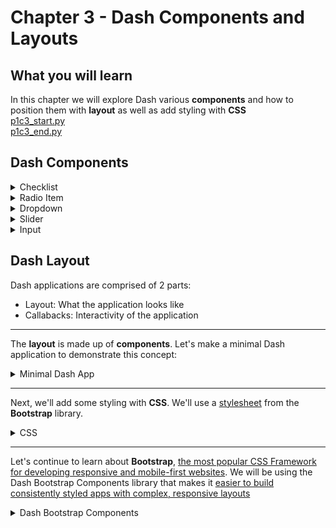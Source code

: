 # Chapter 3 - Dash Components and Layouts
## What you will learn

In this chapter we will explore Dash various **components** and how to position them with **layout** as well as add styling with **CSS**\
[p1c3_start.py](../assets/p1c2/p1c2_end.py)\
[p1c3_end.py](../assets/p1c3/p1c3_end.py)


## Dash Components
<details>
  <summary>Checklist</summary>
  
**Add gif of checklist function**
  
```python
# Import required Python libraries
from dash import Dash, html, dcc
import dash_bootstrap_components as dbc

# Create the Dash app object
app = Dash(__name__)

# Create app components
button = html.Button("Button 1", id="button")
checklist = dcc.Checklist(['New York City', 'Montréal', 'San Francisco'])

# Add components to app layout
app.layout = dbc.Container([
                button,
                checklist,
])

# Launch app
if __name__ == '__main__':
    app.run_server()
```
**Insert picture of checklist and button together**
  
</details>


<details>
  <summary>Radio Item</summary>
  
**Add gif of radio item function**

```python
# Import required Python libraries
from dash import Dash, html, dcc
import dash_bootstrap_components as dbc

# Create the Dash app object
app = Dash(__name__)

# Create app components
button = html.Button("Button 1", id="button")
checklist = dcc.Checklist(['New York City', 'Montréal', 'San Francisco'])
radio = dcc.RadioItems(['New York City', 'Montréal', 'San Francisco'])

# Add components to app layout
app.layout = dbc.Container([
                button,
                checklist,
                radio
])

# Launch app
if __name__ == '__main__':
    app.run_server()
```
  
  
</details>

<details>
  <summary>Dropdown</summary>
  
**Add gif of dropdown function**
  
```python
# Import required Python libraries
from dash import Dash, html, dcc
import dash_bootstrap_components as dbc

# Create the Dash app object
app = Dash(__name__)

# Create app components
button = html.Button("Button 1", id="button")
checklist = dcc.Checklist(['New York City', 'Montréal', 'San Francisco'])
radio = dcc.RadioItems(['New York City', 'Montréal', 'San Francisco'])
dropdown = dcc.Dropdown(['NYC', 'MTL', 'SF'])

# Add components to app layout
app.layout = dbc.Container([
                button,
                checklist,
                radio,
                dropdown,
])

# Launch app
if __name__ == '__main__':
    app.run_server()
```
  
</details>

<details>
  <summary>Slider</summary>
  
**Add gif of slider function**

```python
# Import required Python libraries
from dash import Dash, html, dcc
import dash_bootstrap_components as dbc

# Create the Dash app object
app = Dash(__name__)

# Create app components
button = html.Button("Button 1", id="button")
checklist = dcc.Checklist(['New York City', 'Montréal', 'San Francisco'])
radio = dcc.RadioItems(['New York City', 'Montréal', 'San Francisco'])
dropdown = dcc.Dropdown(['NYC', 'MTL', 'SF'])
slider = dcc.Slider(0, 20)

# Add components to app layout
app.layout = dbc.Container([
                button,
                checklist,
                radio,
                dropdown,
                slider
])

# Launch app
if __name__ == '__main__':
    app.run_server()
```

</details>

<details>
  <summary>Input</summary>
  
**Add gif of input function**

```python
# Import required Python libraries
from dash import Dash, html, dcc
import dash_bootstrap_components as dbc

# Create the Dash app object
app = Dash(__name__)

# Create app components
button = html.Button("Button 1", id="button")
checklist = dcc.Checklist(['New York City', 'Montréal', 'San Francisco'])
radio = dcc.RadioItems(['New York City', 'Montréal', 'San Francisco'])
dropdown = dcc.Dropdown(['NYC', 'MTL', 'SF'])
slider = dcc.Slider(0, 20)
input_ = dcc.Input("Enter a value")

# Add components to app layout
app.layout = dbc.Container([
                button,
                checklist,
                radio
                dropdown,
                slider,
                input_
])

# Launch app
if __name__ == '__main__':
    app.run_server()
```
  
</details>



## Dash Layout
Dash applications are comprised of 2 parts:
- Layout: What the application looks like
- Callabacks: Interactivity of the application

***
The **layout** is made up of **components**.  Let's make a minimal Dash application to demonstrate this concept:
<details>
  <summary>Minimal Dash App</summary>
  
Create **app_3_1.py** in the `tutorial/part1` directory:

![Make app_3_1.py](../assets/p1_c3/make_app_3_1.png)

Copy/paste the minimal Dash app code:  
```python
# Import Python libraries
from dash import Dash, html 

# Create a Dash application
app = Dash()
# Create the layout of the app
app.layout = html.Div("This is a HTML Div component")
# Run the app
app.run_server()
```

Now **Run/Debug** the code:
![Running minimal Dash app](../assets/p1_c3/run_minimal.png)


Open a web browser, enter http://127.0.0.1:8050/ in the address bar, and you should see our minimal application:
![Display minimal Dash app](../assets/p1_c3/display_minimal.png)
</details>

***

Next, we'll add some styling with **CSS**.   We'll use a [stylesheet](https://www.w3schools.com/css/css_intro.asp) from the **Bootstrap** library.  
<details>
  <summary>CSS</summary>

Create **app_3_2.py** in the `tutorial/part1` directory:

![Make app_3_2.py](../assets/p1_c3/make_app_3_2.png)

Copy/paste the minimal Dash + CSS app code:  
```python
# Import Python libraries
from dash import Dash, html 
import dash_bootstrap_components as dbc

# Create a Dash application, pass in a stylesheet from Bootstrap
app = Dash( external_stylesheets=[dbc.themes.BOOTSTRAP] )
# Create the layout of the app
app.layout = html.Div("This is a HTML Div component with Bootstrap CSS theme", className="m-5")
# Run the app
app.run_server()
```

Run the code, open a web browser, enter http://127.0.0.1:8050/ in the address bar, and you should see our minimal application with a slightly different style this time:

![Display minimal Dash app](../assets/p1_c3/display_3_2.png)
vs
![no CSS comparison](../assets/p1_c3/display_minimal.png)

</details>

***

Let's continue to learn about **Bootstrap**, [the most popular CSS Framework for developing responsive and mobile-first websites](https://www.w3schools.com/whatis/whatis_bootstrap.asp).  We will be using the Dash Bootstrap Components library that makes it [easier to build consistently styled apps with complex, responsive layouts](https://dash-bootstrap-components.opensource.faculty.ai/)

<details>
  
  <summary>Dash Bootstrap Components</summary>
  
***
  
<details>

  <summary>Layout in Bootstrap</summary>
  
* [Layout in Bootstrap](https://dash-bootstrap-components.opensource.faculty.ai/docs/components/layout/) is controlled using the grid system. The Bootstrap grid has twelve columns
![Bootstrap layout](../assets/p1_c3/bootstrap_grid.png)
* 3 main layout components: Container, Row, and Column.
  * Container wraps the entire app
  * Rows only contain columns
  * Columns holds your components

Now let's add to our minimal, CSS styled app by using a Container, Rows, and Columns.  Create a new file called **app_3_3.py** and copy/paste the following code:
```python
# Import Python libraries
from dash import Dash, html 
import dash_bootstrap_components as dbc

# Create a Dash application, pass in a stylesheet from Bootstrap
app = Dash( external_stylesheets=[dbc.themes.BOOTSTRAP] )

# Create the layout of the app
app.layout = dbc.Container([
                # Row 1
                dbc.Row([
                    dbc.Col([
                        html.Div("Div 1")
                    ],
                    style={"background-color": "blue"},
                    ),
                    dbc.Col([
                        html.Div("Div 2")
                        ]),
                    ],
                    style={"background-color": "green"},
                    className="h-75",
                    ),
                # Row 2
                dbc.Row([
                    dbc.Col([
                        html.Div("Div 3")
                    ],
                    style={"background-color": "pink"},
                    ),
                    dbc.Col([
                        html.Div("Div 4")
                        ]),
                    ],
                    style={"background-color": "yellow"},
                    className="h-25",
                    ),
            ],
            style={"height": "100vh"},
            )

# Run the app
app.run_server()
```
Notice that a ```container``` which holds our app then we have 2 ```rows``` which hold 2 ```columns``` each, and each ```column``` containers a ```Div```. We added some CSS styling to change each column's ```background-color```.  The Rows also include some CSS styling to show how we can change the height of the Row.  Finally, we added CSS styling to make sure the Container expands to 100% of the height of the browser.

![Bootstrap layout](../assets/p1_c3/bootstrap_layout.png)
  
  </details>
  
***

